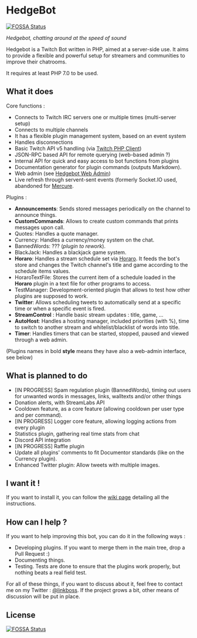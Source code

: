 # HedgeBot
[![FOSSA Status](https://app.fossa.io/api/projects/git%2Bgithub.com%2Fylorant%2FHedgeBot.svg?type=shield)](https://app.fossa.io/projects/git%2Bgithub.com%2Fylorant%2FHedgeBot?ref=badge_shield)


*Hedgebot, chatting around at the speed of sound*

Hedgebot is a Twitch Bot written in PHP, aimed at a server-side use. It aims to provide a
flexible and powerful setup for streamers and communities to improve their chatrooms.

It requires at least PHP 7.0 to be used.

## What it does

Core functions :

- Connects to Twitch IRC servers one or multiple times (multi-server setup)
- Connects to multiple channels
- It has a flexible plugin management system, based on an event system
- Handles disconnections
- Basic Twitch API v5 handling (via [Twitch PHP Client](https://github.com/ylorant/twitch-php-client))
- JSON-RPC based API for remote querying (web-based admin ?)
- Internal API for quick and easy access to bot functions from plugins
- Documentation generator for plugin commands (outputs Markdown).
- Web admin (see [Hedgebot Web Admin](https://github.com/ylorant/HedgeBot-Admin))
- Live refresh through servent-sent events (formerly Socket.IO used, abandoned for [Mercure](https://mercure.rocks/docs/hub).

Plugins :

- **Announcements**: Sends stored messages periodically on the channel to announce things.
- **CustomCommands**: Allows to create custom commands that prints messages upon call.
- Quotes: Handles a quote manager.
- Currency: Handles a currency/money system on the chat.
- BannedWords: ??? (_plugin to rework_).
- BlackJack: Handles a blackjack game system.
- **Horaro**: Handles a stream schedule set via [Horaro](http://horaro.org). It feeds the bot's store and changes the Twitch channel's title and game according to the schedule items values.
- HoraroTextFile: Stores the current item of a schedule loaded in the **Horaro** plugin in a text file for other programs to access.
- TestManager: Development-oriented plugin that allows to test how other plugins are supposed to work.
- **Twitter**: Allows scheduling tweets to automatically send at a specific time or when a specific event is fired.
- **StreamControl** : Handle basic stream updates : title, game, ...
- **AutoHost**: Handles a hosting manager, included priorities (with %), time to switch to another stream and whitelist/blacklist of words into title.
- **Timer**: Handles timers that can be started, stopped, paused and viewed through a web admin.

(Plugins names in bold **style** means they have also a web-admin interface, see below)

## What is planned to do

- [IN PROGRESS] Spam regulation plugin (BannedWords), timing out users for unwanted words in messages, links, walltexts and/or other things
- Donation alerts, with StreamLabs API
- Cooldown feature, as a core feature (allowing cooldown per user type and per command).
- [IN PROGRESS] Logger core feature, allowing logging actions from every plugin
- Statistics plugin, gathering real time stats from chat
- Discord API integration
- [IN PROGRESS] Raffle plugin
- Update all plugins' comments to fit Documentor standards (like on the Currency plugin).
- Enhanced Twitter plugin: Allow tweets with multiple images.

## I want it !

If you want to install it, you can follow the [wiki page](https://github.com/ylorant/HedgeBot/wiki/Installing-HedgeBot)
detailing all the instructions.

## How can I help ?

If you want to help improving this bot, you can do it in the following ways :

- Developing plugins. If you want to merge them in the main tree, drop a Pull Request :)
- Documenting things.
- Testing. Tests are done to ensure that the plugins work properly, but nothing beats a real field test.

For all of these things, if you want to discuss about it, feel free to contact me on my Twitter : [@linkboss](https://twitter.com/linkboss).
If the project grows a bit, other means of discussion will be put in place.

## License
[![FOSSA Status](https://app.fossa.io/api/projects/git%2Bgithub.com%2Fylorant%2FHedgeBot.svg?type=large)](https://app.fossa.io/projects/git%2Bgithub.com%2Fylorant%2FHedgeBot?ref=badge_large)
